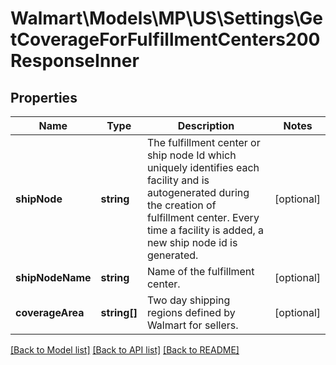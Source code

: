 # Walmart\Models\MP\US\Settings\GetCoverageForFulfillmentCenters200ResponseInner

## Properties

Name | Type | Description | Notes
------------ | ------------- | ------------- | -------------
**shipNode** | **string** | The fulfillment center or ship node Id which uniquely identifies each facility and is autogenerated during the creation of fulfillment center. Every time a facility is added, a new ship node id is generated. | [optional]
**shipNodeName** | **string** | Name of the fulfillment center. | [optional]
**coverageArea** | **string[]** | Two day shipping regions defined by Walmart for sellers. | [optional]


[[Back to Model list]](./) [[Back to API list]](../../../../../README.md#supported-apis) [[Back to README]](../../../../../README.md)
